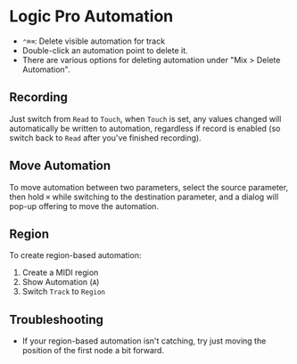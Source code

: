 # Logic Pro Automation

- `⌃⌘⌫`: Delete visible automation for track
- Double-click an automation point to delete it.
- There are various options for deleting automation under "Mix > Delete Automation".

## Recording

Just switch from `Read` to `Touch`, when `Touch` is set, any values changed will automatically be written to automation, regardless if record is enabled (so switch back to `Read` after you've finished recording).

## Move Automation

To move automation between two parameters, select the source parameter, then hold `⌘` while switching to the destination parameter, and a dialog will pop-up offering to move the automation.

## Region

To create region-based automation:

1. Create a MIDI region
2. Show Automation (`A`)
3. Switch `Track` to `Region`

## Troubleshooting

- If your region-based automation isn't catching, try just moving the position of the first node a bit forward.

